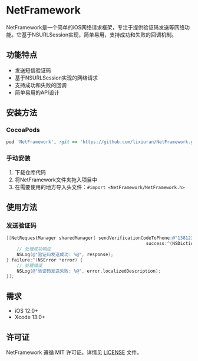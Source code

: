 # NetFramework

NetFramework是一个简单的iOS网络请求框架，专注于提供验证码发送等网络功能。它基于NSURLSession实现，简单易用，支持成功和失败的回调机制。

## 功能特点

- 发送短信验证码
- 基于NSURLSession实现的网络请求
- 支持成功和失败的回调
- 简单易用的API设计

## 安装方法

### CocoaPods

```ruby
pod 'NetFramework', :git => 'https://github.com/lixiuran/NetFramework.git'
```

### 手动安装

1. 下载仓库代码
2. 将NetFramework文件夹拖入项目中
3. 在需要使用的地方导入头文件：`#import <NetFramework/NetFramework.h>`

## 使用方法

### 发送验证码

```objective-c
[[NetRequestManager sharedManager] sendVerificationCodeToPhone:@"13812345678" 
                                                     success:^(NSDictionary *response) {
    // 处理成功响应
    NSLog(@"验证码发送成功: %@", response);
} failure:^(NSError *error) {
    // 处理错误
    NSLog(@"验证码发送失败: %@", error.localizedDescription);
}];
```

## 需求

- iOS 12.0+
- Xcode 13.0+

## 许可证

NetFramework 遵循 MIT 许可证。详情见 [LICENSE](LICENSE) 文件。 